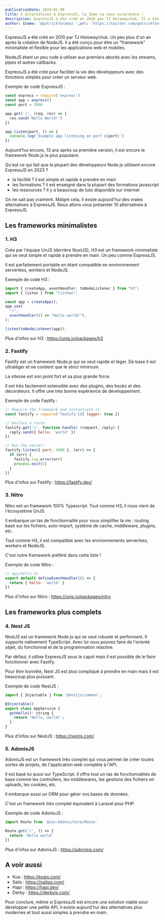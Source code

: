 ```yaml
---
publicationDate: 2024-01-08
title: 5 alternatives à ExpressJS, la 3ème va vous surprendre !
description: ExpressJS a été créé en 2010 par TJ Holowaychuk. Il a été conçu pour être un "framework" minimaliste et flexible pour les applications web et mobiles.
author: {name: '@patrickfaramaz ',url: 'https://twitter.com/patrickfaramaz'}
---
```


ExpressJS a été créé en 2010 par TJ Holowaychuk. Un peu plus d'un an après la création de NodeJS. Il a été conçu pour être un "framework" minimaliste et flexible pour les applications web et mobiles.

NodeJS étant un peu rude à utiliser aux premiers abords avec les streams, pipes et autres callbacks.

ExpressJS a été créé pour faciliter la vie des développeurs avec des fonctions simples pour créer un serveur web.

Exemple de code ExpressJS :

```javascript
const express = require('express')
const app = express()
const port = 3000

app.get('/', (req, res) => {
  res.send('Hello World!')
})

app.listen(port, () => {
  console.log(`Example app listening on port ${port}`)
})
```

Aujourd'hui encore, 13 ans après sa première version, il est encore le framework Node.js le plus populaire.

Qu'est ce qui fait que la plupart des développeurs Node.js utilisent encore ExpressJS en 2023 ?

- la facilité ? il est simple et rapide à prendre en main
- les formations ? il est enseigné dans la plupart des formations javascript
- les ressources ? il y a beaucoup de tuto disponible sur internet

On ne sait pas vraiment. Malgré cela, il existe aujourd'hui des vraies alternatives à ExpressJS.
Nous allons vous présenter 10 alternatives à ExpressJS.

## Les frameworks minimalistes

### 1. H3

Crée par l'équipe UnJS (derrière NuxtJS), H3 est un framework minimaliste qui se veut simple et rapide à prendre en main. Un peu comme ExpressJS.

Il est parfaitement portable en étant compatible en environnement serverless, workers et NodeJS.

Exemple de code H3 :

```javascript
import { createApp, eventHandler, toNodeListener } from "h3";
import { listen } from "listhen";

const app = createApp();
app.use(
  "/",
  eventHandler(() => "Hello world!"),
);

listen(toNodeListener(app));
```

Plus d'infos sur H3 : <https://unjs.io/packages/h3>

### 2. Fastify

Fastify est un framework Node.js qui se veut rapide et léger. De base il est ultraléger et ne contient que le strict minimum.

La vitesse est son point fort et sa plus grande force.

Il est très facilement extensible avec des plugins, des hooks et des décorateurs. Il offre une très bonne expérience de développement.

Exemple de code Fastify :

```javascript
// Require the framework and instantiate it
const fastify = require('fastify')({ logger: true })

// Declare a route
fastify.get('/', function handler (request, reply) {
  reply.send({ hello: 'world' })
})

// Run the server!
fastify.listen({ port: 3000 }, (err) => {
  if (err) {
    fastify.log.error(err)
    process.exit(1)
  }
})
```

Plus d'infos sur Fastify : <https://fastify.dev/>

### 3. Nitro

Nitro est un framework 100% Typescript. Tout comme H3, il nous vient de l'écosystème UnJS.

Il embarque un tas de fonctionnalité pour vous simplifier la vie : routing basé sur les fichiers, auto-import, système de cache, middleware, plugins, etc.

Tout comme H3, il est compatible avec les environnements serverless, workers et NodeJS.

C'est notre framework préféré dans cette liste !

Exemple de code Nitro :

```javascript
// api/hello.ts
export default defineEventHandler(() => {
  return { hello: 'world' }
})
```

Plus d'infos sur Nitro : <https://unjs.io/packages/nitro>

## Les frameworks plus complets

### 4. Nest JS

NestJS est un framework Node.js qui se veut robuste et performant. Il supporte nativement TypeScript. Avec lui vous pouvez faire de l'orienté objet, du fonctionnal et de la programmation réactive.

Par défaut, il utilise ExpressJS sous le capot mais il est possible de le faire fonctionner avec Fastify.

Pour être honnête, Nest JS est plus compliqué à prendre en main mais il est beaucoup plus puissant.

Exemple de code NestJS :

```javascript
import { Injectable } from '@nestjs/common';

@Injectable()
export class AppService {
  getHello(): string {
    return 'Hello, world!';
  }
}
```

Plus d'infos sur NestJS : <https://nestjs.com/>

### 5. AdonisJS

AdonisJS est un framework très complet qui vous permet de créer toutes sortes de projets, de l'application web complète à l'API.

Il est basé lui aussi sur TypeScript. Il offre tout un tas de fonctionnalités de base comme les controllers, les middlewares, les gestions des fichiers en uploads, les cookies, etc.

Il embarque aussi un ORM pour gérer vos bases de données.

C'est un framework très complet équivalent à Laravel pour PHP.

Exemple de code AdonisJS :

```javascript
import Route from '@ioc:Adonis/Core/Route'

Route.get('/', () => {
  return 'Hello world'
})
```

Plus d'infos sur AdonisJS : <https://adonisjs.com/>

## A voir aussi

- Koa : <https://koajs.com/>
- Sails : <https://sailsjs.com/>
- Hapi : <https://hapi.dev/>
- Derby : <https://derbyjs.com/>

Pour conclure, même si ExpressJS est encore une solution viable pour développer une petite API, il existe aujourd'hui des alternatives plus modernes et tout aussi simples à prendre en main.
